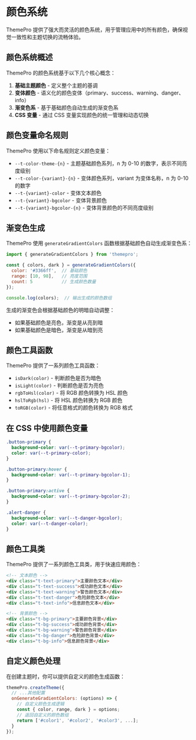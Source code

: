 # 颜色系统

ThemePro 提供了强大而灵活的颜色系统，用于管理应用中的所有颜色，确保视觉一致性和主题切换的流畅体验。

## 颜色系统概述

ThemePro 的颜色系统基于以下几个核心概念：

1. **基础主题颜色** - 定义整个主题的基调
2. **变体颜色** - 语义化的颜色变体（primary、success、warning、danger、info）
3. **渐变色系** - 基于基础颜色自动生成的渐变色系
4. **CSS 变量** - 通过 CSS 变量实现颜色的统一管理和动态切换

## 颜色变量命名规则

ThemePro 使用以下命名规则定义颜色变量：

- `--t-color-theme-{n}` - 主题基础颜色系列，n 为 0-10 的数字，表示不同亮度级别
- `--t-color-{variant}-{n}` - 变体颜色系列，variant 为变体名称，n 为 0-10 的数字
- `--t-{variant}-color` - 变体文本颜色
- `--t-{variant}-bgcolor` - 变体背景颜色
- `--t-{variant}-bgcolor-{n}` - 变体背景颜色的不同亮度级别

## 渐变色生成

ThemePro 使用 `generateGradientColors` 函数根据基础颜色自动生成渐变色系：

```js
import { generateGradientColors } from 'themepro';

const { colors, dark } = generateGradientColors({
  color: '#3366ff',  // 基础颜色
  range: [10, 98],   // 亮度范围
  count: 5           // 生成颜色数量
});

console.log(colors);  // 输出生成的颜色数组
```

生成的渐变色会根据基础颜色的明暗自动调整：
- 如果基础颜色是亮色，渐变是从亮到暗
- 如果基础颜色是暗色，渐变是从暗到亮

## 颜色工具函数

ThemePro 提供了一系列颜色工具函数：

- `isDark(color)` - 判断颜色是否为暗色
- `isLight(color)` - 判断颜色是否为亮色
- `rgbToHsl(color)` - 将 RGB 颜色转换为 HSL 颜色
- `hslToRgb(hsl)` - 将 HSL 颜色转换为 RGB 颜色
- `toRGB(color)` - 将任意格式的颜色转换为 RGB 格式

## 在 CSS 中使用颜色变量

```css
.button-primary {
  background-color: var(--t-primary-bgcolor);
  color: var(--t-primary-color);
}

.button-primary:hover {
  background-color: var(--t-primary-bgcolor-1);
}

.button-primary:active {
  background-color: var(--t-primary-bgcolor-2);
}

.alert-danger {
  background-color: var(--t-danger-bgcolor);
  color: var(--t-danger-color);
}
```

## 颜色工具类

ThemePro 提供了一系列颜色工具类，用于快速应用颜色：

```html
<!-- 文本颜色 -->
<div class="t-text-primary">主要颜色文本</div>
<div class="t-text-success">成功颜色文本</div>
<div class="t-text-warning">警告颜色文本</div>
<div class="t-text-danger">危险颜色文本</div>
<div class="t-text-info">信息颜色文本</div>

<!-- 背景颜色 -->
<div class="t-bg-primary">主要颜色背景</div>
<div class="t-bg-success">成功颜色背景</div>
<div class="t-bg-warning">警告颜色背景</div>
<div class="t-bg-danger">危险颜色背景</div>
<div class="t-bg-info">信息颜色背景</div>
```

## 自定义颜色处理

在创建主题时，你可以提供自定义的颜色生成函数：

```js
themePro.createTheme({
  // ...其他配置
  onGenerateGradientColors: (options) => {
    // 自定义颜色生成逻辑
    const { color, range, dark } = options;
    // 返回自定义的颜色数组
    return ['#color1', '#color2', '#color3', ...];
  }
});
```